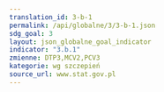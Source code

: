 ```yaml
---
translation_id: 3-b-1
permalink: /api/globalne/3/3-b-1.json
sdg_goal: 3
layout: json_globalne_goal_indicator
indicator: "3.b.1"
zmienne: DTP3,MCV2,PCV3
kategorie: wg szczepień
source_url: www.stat.gov.pl
---
```

